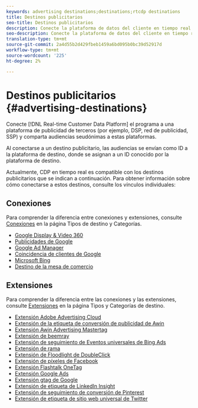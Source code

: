 ```yaml
---
keywords: advertising destinations;destinations;rtcdp destinations
title: Destinos publicitarios
seo-title: Destinos publicitarios
description: Conecte la plataforma de datos del cliente en tiempo real a una plataforma de publicidad de terceros (por ejemplo, DSP, red de publicidad, SSP) y comparta audiencias seudónimas a estas plataformas.
seo-description: Conecte la plataforma de datos del cliente en tiempo real a una plataforma de publicidad de terceros (por ejemplo, DSP, red de publicidad, SSP) y comparta audiencias seudónimas a estas plataformas.
translation-type: tm+mt
source-git-commit: 2a4d55b2d429fbeb1459a6bd095b0bc39d52917d
workflow-type: tm+mt
source-wordcount: '225'
ht-degree: 2%

---
```



# Destinos publicitarios {#advertising-destinations}

Conecte [!DNL Real-time Customer Data Platform] el programa a una plataforma de publicidad de terceros (por ejemplo, DSP, red de publicidad, SSP) y comparta audiencias seudónimas a estas plataformas.

Al conectarse a un destino publicitario, las audiencias se envían como ID a la plataforma de destino, donde se asignan a un ID conocido por la plataforma de destino.

Actualmente, CDP en tiempo real es compatible con los destinos publicitarios que se indican a continuación. Para obtener información sobre cómo conectarse a estos destinos, consulte los vínculos individuales:

## Conexiones

Para comprender la diferencia entre conexiones y extensiones, consulte [Conexiones](/help/rtcdp/destinations/destination-types.md#connections) en la página Tipos de destino y Categorías.


* [Google Display &amp; Video 360](/help/rtcdp/destinations/google-dv360-destination.md)
* [Publicidades de Google](/help/rtcdp/destinations/google-ads-destination.md)
* [Google Ad Manager](/help/rtcdp/destinations/google-ad-manager-destination.md)
* [Coincidencia de clientes de Google](/help/rtcdp/destinations/google-customer-match-destination.md)
* [Microsoft Bing](/help/rtcdp/destinations/bing-destination.md)
* [Destino de la mesa de comercio](/help/rtcdp/destinations/tradedesk-destination.md)




## Extensiones

Para comprender la diferencia entre las conexiones y las extensiones, consulte [Extensiones](/help/rtcdp/destinations/destination-types.md#extensions) en la página Tipos y Categorías de destino.

* [Extensión Adobe Advertising Cloud](/help/rtcdp/destinations/adobe-advertising-cloud-extension.md)
* [Extensión de la etiqueta de conversión de publicidad de Awin](/help/rtcdp/destinations/awin-conversiontag-extension.md)
* [Extensión Awin Advertising Mastertag](/help/rtcdp/destinations/awin-mastertag-extension.md)
* [Extensión de beemray](beemray-extension.md)
* [Extensión de seguimiento de Eventos universales de Bing Ads](/help/rtcdp/destinations/bing-ads-extension.md)
* [Extensión de rama](/help/rtcdp/destinations/branch-extension.md)
* [Extensión de Floodlight de DoubleClick](/help/rtcdp/destinations/doubleclick-floodlight-extension.md)
* [Extensión de píxeles de Facebook](/help/rtcdp/destinations/facebook-pixel-extension.md)
* [Extensión Flashtalk OneTag](/help/rtcdp/destinations/flashtalking-extension.md)
* [Extensión Google Ads](/help/rtcdp/destinations/google-ads-extension.md)
* [Extensión gtag de Google](/help/rtcdp/destinations/gtag-advertising-extension.md)
* [Extensión de etiqueta de LinkedIn Insight](linkedin-extension.md)
* [Extensión de seguimiento de conversión de Pinterest](pinterest-extension.md)
* [Extensión de etiqueta de sitio web universal de Twitter](twitter-uwt-extension.md)